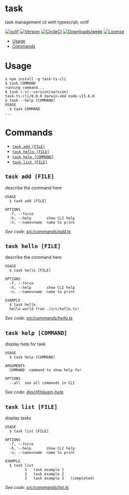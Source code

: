 task
====

task management cli with typescript, oclif

[![oclif](https://img.shields.io/badge/cli-oclif-brightgreen.svg)](https://oclif.io)
[![Version](https://img.shields.io/npm/v/task.svg)](https://npmjs.org/package/task)
[![CircleCI](https://circleci.com/gh/kis9a/task-ts-cli/tree/master.svg?style=shield)](https://circleci.com/gh/kis9a/task-ts-cli/tree/master)
[![Downloads/week](https://img.shields.io/npm/dw/task.svg)](https://npmjs.org/package/task)
[![License](https://img.shields.io/npm/l/task.svg)](https://github.com/kis9a/task-ts-cli/blob/master/package.json)

<!-- toc -->
* [Usage](#usage)
* [Commands](#commands)
<!-- tocstop -->
# Usage
<!-- usage -->
```sh-session
$ npm install -g task-ts-cli
$ task COMMAND
running command...
$ task (-v|--version|version)
task-ts-cli/0.0.0 darwin-x64 node-v15.6.0
$ task --help [COMMAND]
USAGE
  $ task COMMAND
...
```
<!-- usagestop -->
# Commands
<!-- commands -->
* [`task add [FILE]`](#task-add-file)
* [`task hello [FILE]`](#task-hello-file)
* [`task help [COMMAND]`](#task-help-command)
* [`task list [FILE]`](#task-list-file)

## `task add [FILE]`

describe the command here

```
USAGE
  $ task add [FILE]

OPTIONS
  -f, --force
  -h, --help       show CLI help
  -n, --name=name  name to print
```

_See code: [src/commands/add.ts](https://github.com/kis9a/task-ts-cli/blob/v0.0.0/src/commands/add.ts)_

## `task hello [FILE]`

describe the command here

```
USAGE
  $ task hello [FILE]

OPTIONS
  -f, --force
  -h, --help       show CLI help
  -n, --name=name  name to print

EXAMPLE
  $ task hello
  hello world from ./src/hello.ts!
```

_See code: [src/commands/hello.ts](https://github.com/kis9a/task-ts-cli/blob/v0.0.0/src/commands/hello.ts)_

## `task help [COMMAND]`

display help for task

```
USAGE
  $ task help [COMMAND]

ARGUMENTS
  COMMAND  command to show help for

OPTIONS
  --all  see all commands in CLI
```

_See code: [@oclif/plugin-help](https://github.com/oclif/plugin-help/blob/v3.2.1/src/commands/help.ts)_

## `task list [FILE]`

display tasks

```
USAGE
  $ task list [FILE]

OPTIONS
  -f, --force
  -h, --help       show CLI help
  -n, --name=name  name to print

EXAMPLE
  $ task list
         1   task example 1 
         2   task example 2
         3   task example 3   (completed)
```

_See code: [src/commands/list.ts](https://github.com/kis9a/task-ts-cli/blob/v0.0.0/src/commands/list.ts)_
<!-- commandsstop -->
